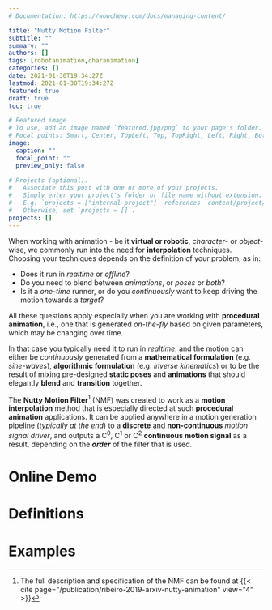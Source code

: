 ```yaml
---
# Documentation: https://wowchemy.com/docs/managing-content/

title: "Nutty Motion Filter"
subtitle: ""
summary: ""
authors: []
tags: [robotanimation,charanimation]
categories: []
date: 2021-01-30T19:34:27Z
lastmod: 2021-01-30T19:34:27Z
featured: true
draft: true
toc: true

# Featured image
# To use, add an image named `featured.jpg/png` to your page's folder.
# Focal points: Smart, Center, TopLeft, Top, TopRight, Left, Right, BottomLeft, Bottom, BottomRight.
image:
  caption: ""
  focal_point: ""
  preview_only: false

# Projects (optional).
#   Associate this post with one or more of your projects.
#   Simply enter your project's folder or file name without extension.
#   E.g. `projects = ["internal-project"]` references `content/project/deep-learning/index.md`.
#   Otherwise, set `projects = []`.
projects: []
---
```

When working with animation - be it **virtual or robotic**, *character*- or *object*-wise, we commonly run into the need for **interpolation** techniques.
Choosing your techniques depends on the definition of your problem, as in:
* Does it run in *realtime* or *offline*?
* Do you need to blend between *animations*, or *poses* or *both*?
* Is it a *one-time* runner, or do you *continuously* want to keep driving the motion towards a *target*?

All these questions apply especially when you are working with **procedural animation**, i.e., one that is generated *on-the-fly* based on given parameters, which may be changing over time.

In that case you typically need it to run in *realtime*, and the motion can either be *continuously* generated from a **mathematical formulation** (e.g. *sine-waves*), **algorithmic formulation** (e.g. *inverse kinematics*) or to be the result of mixing pre-designed **static poses** and **animations** that should elegantly **blend** and **transition** together.

The **Nutty Motion Filter**[^1] (NMF) was created to work as a **motion interpolation** method that is especially directed at such **procedural animation** applications.
It can be applied anywhere in a motion generation pipeline (*typically at the end*) to a **discrete** and **non-continuous** *motion signal driver*, and outputs a C<sup>0</sup>, C<sup>1</sup> or C<sup>2</sup> **continuous motion signal** as a result, depending on the ***order*** of the filter that is used.

# Online Demo


# Definitions


# Examples

[^1]: The full description and specification of the NMF can be found at {{< cite page="/publication/ribeiro-2019-arxiv-nutty-animation" view="4" >}}